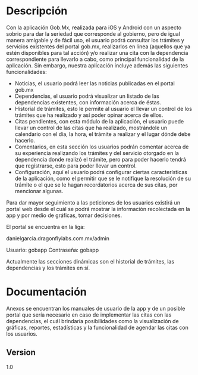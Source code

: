 Descripción
=========

Con la aplicación Gob.Mx, realizada para iOS y Android con un aspecto sobrio para dar la seriedad que corresponde al gobierno, pero de igual manera amigable y de fácil uso, el usuario podrá consultar los trámites y servicios existentes del portal gob.mx, realizarlos en línea (aquellos que ya estén disponibles para tal acción) y/o realizar una cita con la dependencia correspondiente para llevarlo a cabo, como principal funcionalidad de la aplicación. Sin embargo, nuestra aplicación incluye además las siguientes funcionalidades:

- Noticias, el usuario podrá leer las noticias publicadas en el portal gob.mx
- Dependencias, el usuario podrá visualizar un listado de las dependencias existentes, con información acerca de éstas.
- Historial de trámites, esto le permite al usuario el llevar un control de los trámites que ha realizado y así poder opinar acerca de ellos.
- Citas pendientes, con esta módulo de la aplicación, el usuario puede llevar un control de las citas que ha realizado, mostrándole un calendario con el día, la hora, el trámite a realizar y el lugar dónde debe hacerlo.
- Comentarios, en esta sección los usuarios podrán comentar acerca de su experiencia realizando los trámites y del servicio otorgado en la dependencia donde realizó el trámite, pero para poder hacerlo tendrá que regístrarse, esto para poder llevar un control.
- Configuración, aquí el usuario podrá configurar ciertas características de la aplicación, como el permitir que se le notifique la resolución de su trámite o el que se le hagan recordatorios acerca de sus citas, por mencionar algunas.

Para dar mayor seguimiento a las peticiones de los usuarios existirá un portal web desde el cuál se podrá mostrar la información recolectada en la app y por medio de gráficas, tomar decisiones.

El portal se encuentra en la liga:

danielgarcia.dragonflylabs.com.mx/admin

Usuario: gobapp
Contraseña: gobapp

Actualmente las secciones dinámicas son el historial de trámites, las dependencias y los trámites en sí.


Documentación
=========

Anexos se encuentran los manuales de usuario de la app y de un posible portal que sería necesario en caso de implementar las citas con las dependencias, el cuál brindaría posibilidades como la visualización de gráficas, reportes, estadísticas y la funcionalidad de agendar las citas con los usuarios.


Version
----

1.0